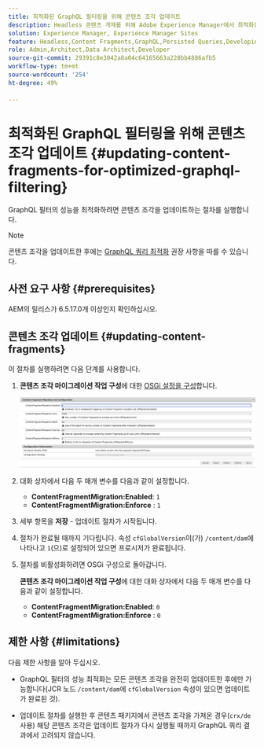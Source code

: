 ```yaml
---
title: 최적화된 GraphQL 필터링을 위해 콘텐츠 조각 업데이트
description: Headless 콘텐츠 게재를 위해 Adobe Experience Manager에서 최적화된 GraphQL 필터링을 위해 콘텐츠 조각을 업데이트하는 방법을 알아봅니다.
solution: Experience Manager, Experience Manager Sites
feature: Headless,Content Fragments,GraphQL,Persisted Queries,Developing
role: Admin,Architect,Data Architect,Developer
source-git-commit: 29391c8e3042a8a04c64165663a228bb4886afb5
workflow-type: tm+mt
source-wordcount: '254'
ht-degree: 49%

---
```


# 최적화된 GraphQL 필터링을 위해 콘텐츠 조각 업데이트 {#updating-content-fragments-for-optimized-graphql-filtering}

GraphQL 필터의 성능을 최적화하려면 콘텐츠 조각을 업데이트하는 절차를 실행합니다.

>[!NOTE]
>
>콘텐츠 조각을 업데이트한 후에는 [GraphQL 쿼리 최적화](/help/sites-developing/headless/graphql-api/graphql-optimization.md) 권장 사항을 따를 수 있습니다.

## 사전 요구 사항 {#prerequisites}

AEM의 릴리스가 6.5.17.0개 이상인지 확인하십시오.

## 콘텐츠 조각 업데이트 {#updating-content-fragments}

이 절차를 실행하려면 다음 단계를 사용합니다.

1. **콘텐츠 조각 마이그레이션 작업 구성**&#x200B;에 대한 [OSGi 설정을 구성](/help/sites-deploying/configuring-osgi.md)합니다.

   ![OSGi 콘텐츠 조각 마이그레이션 작업 구성](assets/cfm-graphql-update-01.png "OSGi 콘텐츠 조각 마이그레이션 작업 구성")

1. 대화 상자에서 다음 두 매개 변수를 다음과 같이 설정합니다.

   * **ContentFragmentMigration:Enabled**: `1`
   * **ContentFragmentMigration:Enforce** : `1`

1. 세부 항목을 **저장** - 업데이트 절차가 시작됩니다.

1. 절차가 완료될 때까지 기다립니다. 속성 `cfGlobalVersion`이(가) `/content/dam`에 나타나고 `1`(으)로 설정되어 있으면 프로시저가 완료됩니다.

1. 절차를 비활성화하려면 OSGi 구성으로 돌아갑니다.

   **콘텐츠 조각 마이그레이션 작업 구성**&#x200B;에 대한 대화 상자에서 다음 두 매개 변수를 다음과 같이 설정합니다.

   * **ContentFragmentMigration:Enabled**: `0`
   * **ContentFragmentMigration:Enforce** : `0`

## 제한 사항 {#limitations}

다음 제한 사항을 알아 두십시오.

* GraphQL 필터의 성능 최적화는 모든 콘텐츠 조각을 완전히 업데이트한 후에만 가능합니다(JCR 노드 `/content/dam`에 `cfGlobalVersion` 속성이 있으면 업데이트가 완료된 것).

* 업데이트 절차를 실행한 후 콘텐츠 패키지에서 콘텐츠 조각을 가져온 경우(`crx/de` 사용) 해당 콘텐츠 조각은 업데이트 절차가 다시 실행될 때까지 GraphQL 쿼리 결과에서 고려되지 않습니다.
